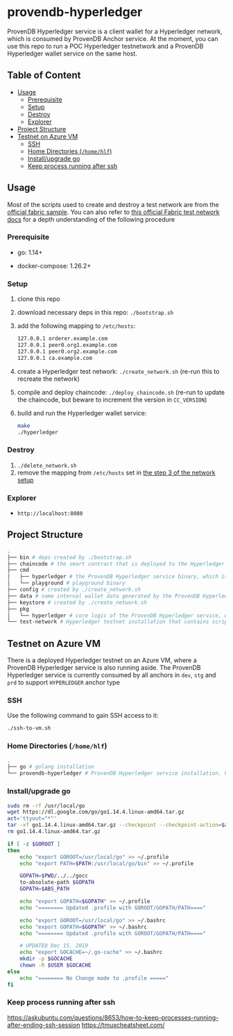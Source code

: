 # provendb-hyperledger <!-- omit in toc -->

ProvenDB Hyperledger service is a client wallet for a Hyperledger network, which is consumed by ProvenDB Anchor service. At the moment, you can use this repo to run a POC Hyperledger testnetwork and a ProvenDB Hyperledger wallet service on the same host.

## Table of Content <!-- omit in toc -->

- [Usage](#usage)
  - [Prerequisite](#prerequisite)
  - [Setup](#setup)
  - [Destroy](#destroy)
  - [Explorer](#explorer)
- [Project Structure](#project-structure)
- [Testnet on Azure VM](#testnet-on-azure-vm)
  - [SSH](#ssh)
  - [Home Directories (`/home/hlf`)](#home-directories-homehlf)
  - [Install/upgrade go](#installupgrade-go)
  - [Keep process running after ssh](#keep-process-running-after-ssh)

## Usage

Most of the scripts used to create and destroy a test network are from the [official fabric sample](https://github.com/hyperledger/fabric-samples). You can also refer to [this official Fabric test network docs](https://hyperledger-fabric.readthedocs.io/en/release-2.2/test_network.html) for a depth understanding of the following procedure

### Prerequisite

- go: 1.14+

- docker-compose: 1.26.2+

### Setup

1. clone this repo
2. download necessary deps in this repo: `./bootstrap.sh`
3. add the following mapping to `/etc/hosts`:

    ```zsh
    127.0.0.1 orderer.example.com
    127.0.0.1 peer0.org1.example.com
    127.0.0.1 peer0.org2.example.com
    127.0.0.1 ca.example.com
    ```

4. create a Hyperledger test network: `./create_network.sh` (re-run this to recreate the network)
5. compile and deploy chaincode: `./deploy_chaincode.sh` (re-run to update the chaincode, but beware to increment the version in `CC_VERSION`)
6. build and run the Hyperledger wallet service:

    ```zsh
    make
    ./hyperledger
    ```

### Destroy

1. `./delete_network.sh`
2. remove the mapping from `/etc/hosts` set in [the step 3 of the network setup](#setup-a-test-network)

### Explorer

- `http://localhost:8080`

## Project Structure

```zsh
.
├── bin # deps created by ./bootstrap.sh
├── chaincode # the smart contract that is deployed to the Hyperledger testnet and embeds data in transactions
├── cmd
│   ├── hyperledger # the ProvenDB Hyperledger service binary, which is running along side the Hyperledger testnet in an Azure VM
│   └── playground # playground binary
├── config # created by ./create_network.sh
├── data # some internal wallet data generated by the ProvenDB Hyperledger service
├── keystore # created by ./create_network.sh
├── pkg
│   └── hyperledger # core logic of the ProvenDB Hyperledger service, which uses the Hyperledger Fabric Go SDK: https://github.com/hyperledger/fabric-sdk-go
└── test-network # Hyperledger testnet installation that contains scripts and states of the testnet. The scripts are copied from https://github.com/hyperledger/fabric-samples
```

## Testnet on Azure VM

There is a deployed Hyperledger testnet on an Azure VM, where a ProvenDB Hyperledger service is also running aside. The ProvenDB Hyperledger service is currently consumed by all anchors in `dev`, `stg` and `prd` to support `HYPERLEDGER` anchor type

### SSH

Use the following command to gain SSH access to it:

```zsh
./ssh-to-vm.sh
```

### Home Directories (`/home/hlf`)

```zsh
.
├── go # golang installation
└── provendb-hyperledger # ProvenDB Hyperledger service installation. Please refer to `Project Structure` section
```

### Install/upgrade go

```zsh
sudo rm -rf /usr/local/go
wget https://dl.google.com/go/go1.14.4.linux-amd64.tar.gz
act='ttyout="*"'
tar -xf go1.14.4.linux-amd64.tar.gz --checkpoint --checkpoint-action=$act -C /usr/local
rm go1.14.4.linux-amd64.tar.gz

if [ -z $GOROOT ]
then
    echo "export GOROOT=/usr/local/go" >> ~/.profile
    echo "export PATH=$PATH:/usr/local/go/bin" >> ~/.profile

    GOPATH=$PWD/../../gocc
    to-absolute-path $GOPATH
    GOPATH=$ABS_PATH

    echo "export GOPATH=$GOPATH" >> ~/.profile
    echo "======== Updated .profile with GOROOT/GOPATH/PATH===="

    echo "export GOROOT=/usr/local/go" >> ~/.bashrc
    echo "export GOPATH=$GOPATH" >> ~/.bashrc
    echo "======== Updated .profile with GOROOT/GOPATH/PATH===="

    # UPDATED Dec 15, 2019
    echo "export GOCACHE=~/.go-cache" >> ~/.bashrc
    mkdir -p $GOCACHE
    chown -R $USER $GOCACHE
else
    echo "======== No Change made to .profile ====="
fi
```

### Keep process running after ssh

https://askubuntu.com/questions/8653/how-to-keep-processes-running-after-ending-ssh-session
https://tmuxcheatsheet.com/
